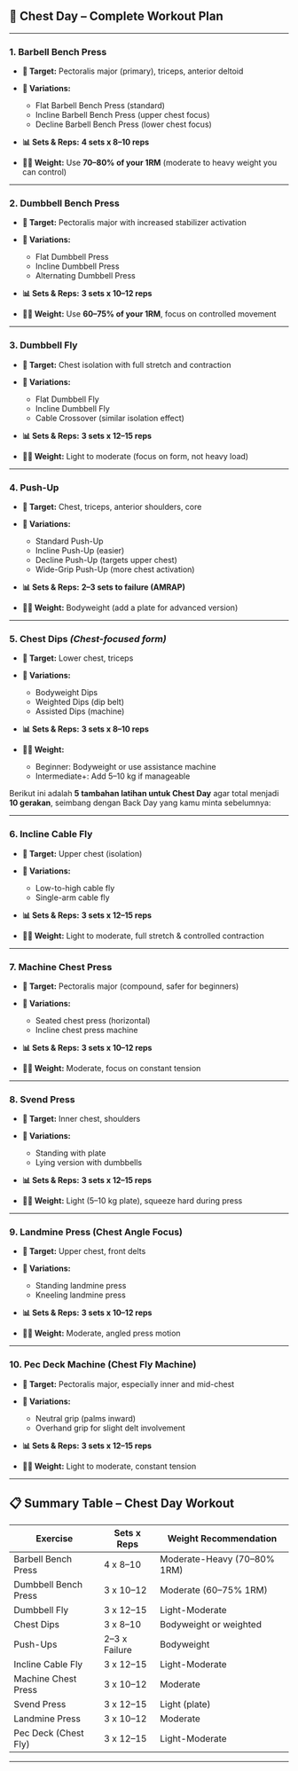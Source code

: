 ## 💪 **Chest Day – Complete Workout Plan**

---

### **1. Barbell Bench Press**

- **🎯 Target:** Pectoralis major (primary), triceps, anterior deltoid
- **🔄 Variations:**

  - Flat Barbell Bench Press (standard)
  - Incline Barbell Bench Press (upper chest focus)
  - Decline Barbell Bench Press (lower chest focus)

- **📊 Sets & Reps:**
  **4 sets x 8–10 reps**
- **🏋️‍♂️ Weight:** Use **70–80% of your 1RM** (moderate to heavy weight you can control)

---

### **2. Dumbbell Bench Press**

- **🎯 Target:** Pectoralis major with increased stabilizer activation
- **🔄 Variations:**

  - Flat Dumbbell Press
  - Incline Dumbbell Press
  - Alternating Dumbbell Press

- **📊 Sets & Reps:**
  **3 sets x 10–12 reps**
- **🏋️‍♂️ Weight:** Use **60–75% of your 1RM**, focus on controlled movement

---

### **3. Dumbbell Fly**

- **🎯 Target:** Chest isolation with full stretch and contraction
- **🔄 Variations:**

  - Flat Dumbbell Fly
  - Incline Dumbbell Fly
  - Cable Crossover (similar isolation effect)

- **📊 Sets & Reps:**
  **3 sets x 12–15 reps**
- **🏋️‍♂️ Weight:** Light to moderate (focus on form, not heavy load)

---

### **4. Push-Up**

- **🎯 Target:** Chest, triceps, anterior shoulders, core
- **🔄 Variations:**

  - Standard Push-Up
  - Incline Push-Up (easier)
  - Decline Push-Up (targets upper chest)
  - Wide-Grip Push-Up (more chest activation)

- **📊 Sets & Reps:**
  **2–3 sets to failure (AMRAP)**
- **🏋️‍♂️ Weight:** Bodyweight (add a plate for advanced version)

---

### **5. Chest Dips** _(Chest-focused form)_

- **🎯 Target:** Lower chest, triceps
- **🔄 Variations:**

  - Bodyweight Dips
  - Weighted Dips (dip belt)
  - Assisted Dips (machine)

- **📊 Sets & Reps:**
  **3 sets x 8–10 reps**
- **🏋️‍♂️ Weight:**

  - Beginner: Bodyweight or use assistance machine
  - Intermediate+: Add 5–10 kg if manageable

Berikut ini adalah **5 tambahan latihan untuk Chest Day** agar total menjadi **10 gerakan**, seimbang dengan Back Day yang kamu minta sebelumnya:

---

### **6. Incline Cable Fly**

- **🎯 Target:** Upper chest (isolation)
- **🔄 Variations:**

  - Low-to-high cable fly
  - Single-arm cable fly

- **📊 Sets & Reps:**
  **3 sets x 12–15 reps**
- **🏋️‍♂️ Weight:** Light to moderate, full stretch & controlled contraction

---

### **7. Machine Chest Press**

- **🎯 Target:** Pectoralis major (compound, safer for beginners)
- **🔄 Variations:**

  - Seated chest press (horizontal)
  - Incline chest press machine

- **📊 Sets & Reps:**
  **3 sets x 10–12 reps**
- **🏋️‍♂️ Weight:** Moderate, focus on constant tension

---

### **8. Svend Press**

- **🎯 Target:** Inner chest, shoulders
- **🔄 Variations:**

  - Standing with plate
  - Lying version with dumbbells

- **📊 Sets & Reps:**
  **3 sets x 12–15 reps**
- **🏋️‍♂️ Weight:** Light (5–10 kg plate), squeeze hard during press

---

### **9. Landmine Press (Chest Angle Focus)**

- **🎯 Target:** Upper chest, front delts
- **🔄 Variations:**

  - Standing landmine press
  - Kneeling landmine press

- **📊 Sets & Reps:**
  **3 sets x 10–12 reps**
- **🏋️‍♂️ Weight:** Moderate, angled press motion

---

### **10. Pec Deck Machine (Chest Fly Machine)**

- **🎯 Target:** Pectoralis major, especially inner and mid-chest
- **🔄 Variations:**

  - Neutral grip (palms inward)
  - Overhand grip for slight delt involvement

- **📊 Sets & Reps:**
  **3 sets x 12–15 reps**
- **🏋️‍♂️ Weight:** Light to moderate, constant tension

---

## 📋 **Summary Table – Chest Day Workout**

| Exercise             | Sets x Reps   | Weight Recommendation       |
| -------------------- | ------------- | --------------------------- |
| Barbell Bench Press  | 4 x 8–10      | Moderate-Heavy (70–80% 1RM) |
| Dumbbell Bench Press | 3 x 10–12     | Moderate (60–75% 1RM)       |
| Dumbbell Fly         | 3 x 12–15     | Light-Moderate              |
| Chest Dips           | 3 x 8–10      | Bodyweight or weighted      |
| Push-Ups             | 2–3 x Failure | Bodyweight                  |
| Incline Cable Fly    | 3 x 12–15     | Light-Moderate              |
| Machine Chest Press  | 3 x 10–12     | Moderate                    |
| Svend Press          | 3 x 12–15     | Light (plate)               |
| Landmine Press       | 3 x 10–12     | Moderate                    |
| Pec Deck (Chest Fly) | 3 x 12–15     | Light-Moderate              |

---